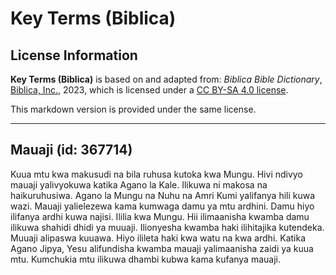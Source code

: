 # Key Terms (Biblica)

## License Information

**Key Terms (Biblica)** is based on and adapted from: _Biblica Bible Dictionary_, [Biblica, Inc.](https://www.biblica.com/), 2023, which is licensed under a [CC BY-SA 4.0 license](https://creativecommons.org/licenses/by-sa/4.0/legalcode.en).

This markdown version is provided under the same license.



--------------------------------

## Mauaji (id: 367714)

Kuua mtu kwa makusudi na bila ruhusa kutoka kwa Mungu. Hivi ndivyo mauaji yalivyokuwa katika Agano la Kale. Ilikuwa ni makosa na haikuruhusiwa. Agano la Mungu na Nuhu na Amri Kumi yalifanya hili kuwa wazi. Mauaji yalielezewa kama kumwaga damu ya mtu ardhini. Damu hiyo ilifanya ardhi kuwa najisi. Ililia kwa Mungu. Hii ilimaanisha kwamba damu ilikuwa shahidi dhidi ya muuaji. Ilionyesha kwamba haki ilihitajika kutendeka. Muuaji alipaswa kuuawa. Hiyo ilileta haki kwa watu na kwa ardhi. Katika Agano Jipya, Yesu alifundisha kwamba mauaji yalimaanisha zaidi ya kuua mtu. Kumchukia mtu ilikuwa dhambi kubwa kama kufanya mauaji.


